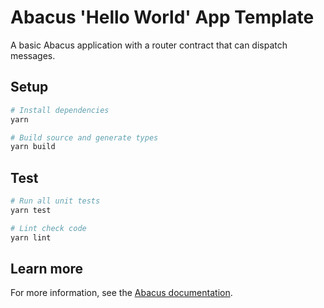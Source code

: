 # Abacus 'Hello World' App Template

A basic Abacus application with a router contract that can dispatch messages.

## Setup

```sh
# Install dependencies
yarn

# Build source and generate types
yarn build
```

## Test

```sh
# Run all unit tests
yarn test

# Lint check code
yarn lint
```

## Learn more

For more information, see the [Abacus documentation](https://docs.useabacus.network/abacus-docs/developers/getting-started).
